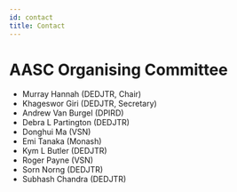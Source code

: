```yaml
---
id: contact
title: Contact
---
```


# AASC Organising Committee

* Murray Hannah (DEDJTR, Chair)
* Khageswor Giri (DEDJTR, Secretary)
* Andrew Van Burgel (DPIRD)
* Debra L Partington (DEDJTR)
* Donghui Ma (VSN)
* Emi Tanaka (Monash)
* Kym L Butler (DEDJTR)
* Roger Payne (VSN)
* Sorn Norng (DEDJTR)
* Subhash Chandra (DEDJTR)
